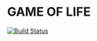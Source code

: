 # GAME OF LIFE

[![Build Status](https://app.travis-ci.com/martinarielvzqz/game_of_life.svg?branch=main)](https://app.travis-ci.com/martinarielvzqz/game_of_life)